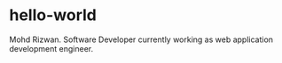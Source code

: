 # hello-world
Mohd Rizwan. Software Developer currently working as web application development engineer.
